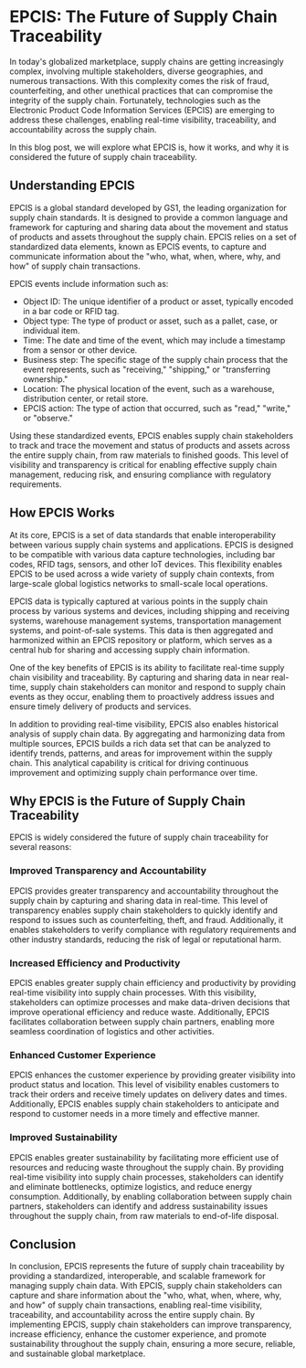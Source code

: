 # EPCIS: The Future of Supply Chain Traceability

In today's globalized marketplace, supply chains are getting increasingly complex, involving multiple stakeholders, diverse geographies, and numerous transactions. With this complexity comes the risk of fraud, counterfeiting, and other unethical practices that can compromise the integrity of the supply chain. Fortunately, technologies such as the Electronic Product Code Information Services (EPCIS) are emerging to address these challenges, enabling real-time visibility, traceability, and accountability across the supply chain.

In this blog post, we will explore what EPCIS is, how it works, and why it is considered the future of supply chain traceability.

## Understanding EPCIS

EPCIS is a global standard developed by GS1, the leading organization for supply chain standards. It is designed to provide a common language and framework for capturing and sharing data about the movement and status of products and assets throughout the supply chain. EPCIS relies on a set of standardized data elements, known as EPCIS events, to capture and communicate information about the "who, what, when, where, why, and how" of supply chain transactions.

EPCIS events include information such as:

- Object ID: The unique identifier of a product or asset, typically encoded in a bar code or RFID tag.
- Object type: The type of product or asset, such as a pallet, case, or individual item.
- Time: The date and time of the event, which may include a timestamp from a sensor or other device.
- Business step: The specific stage of the supply chain process that the event represents, such as "receiving," "shipping," or "transferring ownership."
- Location: The physical location of the event, such as a warehouse, distribution center, or retail store.
- EPCIS action: The type of action that occurred, such as "read," "write," or "observe."

Using these standardized events, EPCIS enables supply chain stakeholders to track and trace the movement and status of products and assets across the entire supply chain, from raw materials to finished goods. This level of visibility and transparency is critical for enabling effective supply chain management, reducing risk, and ensuring compliance with regulatory requirements.

## How EPCIS Works

At its core, EPCIS is a set of data standards that enable interoperability between various supply chain systems and applications. EPCIS is designed to be compatible with various data capture technologies, including bar codes, RFID tags, sensors, and other IoT devices. This flexibility enables EPCIS to be used across a wide variety of supply chain contexts, from large-scale global logistics networks to small-scale local operations.

EPCIS data is typically captured at various points in the supply chain process by various systems and devices, including shipping and receiving systems, warehouse management systems, transportation management systems, and point-of-sale systems. This data is then aggregated and harmonized within an EPCIS repository or platform, which serves as a central hub for sharing and accessing supply chain information.

One of the key benefits of EPCIS is its ability to facilitate real-time supply chain visibility and traceability. By capturing and sharing data in near real-time, supply chain stakeholders can monitor and respond to supply chain events as they occur, enabling them to proactively address issues and ensure timely delivery of products and services.

In addition to providing real-time visibility, EPCIS also enables historical analysis of supply chain data. By aggregating and harmonizing data from multiple sources, EPCIS builds a rich data set that can be analyzed to identify trends, patterns, and areas for improvement within the supply chain. This analytical capability is critical for driving continuous improvement and optimizing supply chain performance over time.

## Why EPCIS is the Future of Supply Chain Traceability

EPCIS is widely considered the future of supply chain traceability for several reasons:

### Improved Transparency and Accountability

EPCIS provides greater transparency and accountability throughout the supply chain by capturing and sharing data in real-time. This level of transparency enables supply chain stakeholders to quickly identify and respond to issues such as counterfeiting, theft, and fraud. Additionally, it enables stakeholders to verify compliance with regulatory requirements and other industry standards, reducing the risk of legal or reputational harm.

### Increased Efficiency and Productivity

EPCIS enables greater supply chain efficiency and productivity by providing real-time visibility into supply chain processes. With this visibility, stakeholders can optimize processes and make data-driven decisions that improve operational efficiency and reduce waste. Additionally, EPCIS facilitates collaboration between supply chain partners, enabling more seamless coordination of logistics and other activities.

### Enhanced Customer Experience

EPCIS enhances the customer experience by providing greater visibility into product status and location. This level of visibility enables customers to track their orders and receive timely updates on delivery dates and times. Additionally, EPCIS enables supply chain stakeholders to anticipate and respond to customer needs in a more timely and effective manner.

### Improved Sustainability

EPCIS enables greater sustainability by facilitating more efficient use of resources and reducing waste throughout the supply chain. By providing real-time visibility into supply chain processes, stakeholders can identify and eliminate bottlenecks, optimize logistics, and reduce energy consumption. Additionally, by enabling collaboration between supply chain partners, stakeholders can identify and address sustainability issues throughout the supply chain, from raw materials to end-of-life disposal.

## Conclusion

In conclusion, EPCIS represents the future of supply chain traceability by providing a standardized, interoperable, and scalable framework for managing supply chain data. With EPCIS, supply chain stakeholders can capture and share information about the "who, what, when, where, why, and how" of supply chain transactions, enabling real-time visibility, traceability, and accountability across the entire supply chain. By implementing EPCIS, supply chain stakeholders can improve transparency, increase efficiency, enhance the customer experience, and promote sustainability throughout the supply chain, ensuring a more secure, reliable, and sustainable global marketplace.
